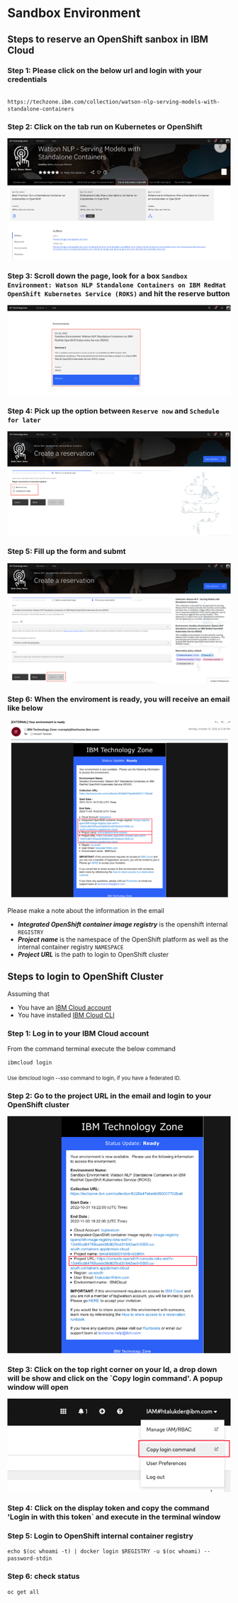 # Sandbox Environment

## Steps to reserve an OpenShift sanbox in IBM Cloud

### Step 1: Please click on the below url and login with your credentials

```

https://techzone.ibm.com/collection/watson-nlp-serving-models-with-standalone-containers

```

### Step 2: Click on the tab run on Kubernetes or OpenShift

![Step 2](images/step2.png)

### Step 3: Scroll down the page, look for a box `Sandbox Environment: Watson NLP Standalone Containers on IBM RedHat OpenShift Kubernetes Service (ROKS)` and hit the reserve button

![Step 3](images/step3.png)

### Step 4: Pick up the option between `Reserve now` and `Schedule for later`

![Step 4](images/step4.png)

### Step 5: Fill up the form and submt

![Step 5](images/step5.png)

### Step 6: When the enviroment is ready, you will receive an email like below

![Step 6](images/step6.png)

Please make a note about the information in the email

- ***Integrated OpenShift container image registry*** is the openshift internal `REGISTRY`
- ***Project name*** is the namespace of the OpenShift platform as well as the internal container registry `NAMESPACE`
- ***Project URL*** is the path to login to OpenShift cluster

## Steps to login to OpenShift Cluster

Assuming that

- You have an [IBM Cloud account](https://cloud.ibm.com/login)
- You have installed [IBM Cloud CLI](https://cloud.ibm.com/docs/cli?topic=cli-getting-started)

### Step 1: Log in to your IBM Cloud account

From the command terminal execute the below command

```
ibmcloud login
```

<sub>Use ibmcloud login --sso command to login, if you have a federated ID.</sub>

### Step 2: Go to the project URL in the email and login to your OpenShift cluster

![Step 7](images/step7.png)

### Step 3: Click on the top right corner on your Id, a drop down will be show and click on the `Copy login command'. A popup window will open

![Step 8](images/step8.png)

### Step 4: Click on the display token and copy the command 'Login in with this token` and execute in the terminal window

### Step 5: Login to OpenShift internal container registry

```
echo $(oc whoami -t) | docker login $REGISTRY -u $(oc whoami) --password-stdin
```

### Step 6: check status

```
oc get all
```

